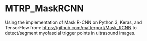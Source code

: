 # MTRP_MaskRCNN
Using the implementation of Mask R-CNN on Python 3, Keras, and TensorFlow from: https://github.com/matterport/Mask_RCNN to detect/segment myofascial trigger points in ultrasound images.
